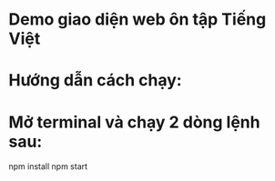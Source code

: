 # Demo giao diện web ôn tập Tiếng Việt
# Hướng dẫn cách chạy:
# Mở terminal và chạy 2 dòng lệnh sau:
npm install
npm start
